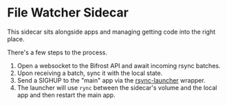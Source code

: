# File Watcher Sidecar

This sidecar sits alongside apps and managing getting code into the right place.

There's a few steps to the process.

1. Open a websocket to the Bifrost API and await incoming rsync batches.
2. Upon receiving a batch, sync it with the local state.
3. Send a SIGHUP to the "main" app via the [rsync-launcher](launcher-script/rsync-launcher.sh) wrapper.
4. The launcher will use `rync` between the sidecar's volume and the local app and then restart the main app.
